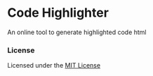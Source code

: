 # Code Highlighter

An online tool to generate highlighted code html

### License

Licensed under the [MIT License](https://kingpixil.github.io/license)
